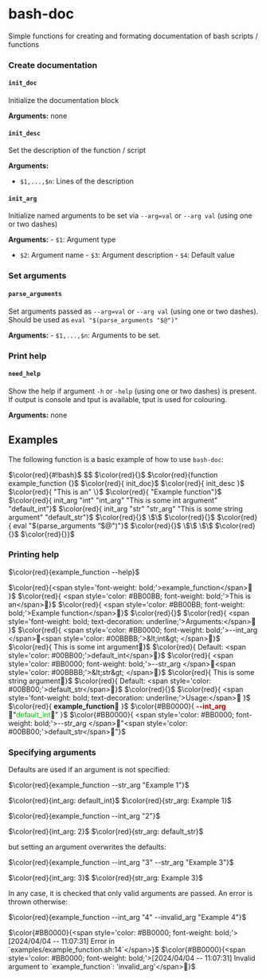 bash-doc
================

Simple functions for creating and formating documentation of bash
scripts / functions

### Create documentation

#### `init_doc`

Initialize the documentation block

**Arguments:** none

#### `init_desc`

Set the description of the function / script

**Arguments:**

- `$1,...,$n`: Lines of the description

#### `init_arg`

Initialize named arguments to be set via `--arg=val` or `--arg val`
(using one or two dashes)

**Arguments:** - `$1`: Argument type  
- `$2`: Argument name - `$3`: Argument description - `$4`: Default value

### Set arguments

#### `parse_arguments`

Set arguments passed as `--arg=val` or `--arg val` (using one or two
dashes). Should be used as `eval "$(parse_arguments "$@")"`

**Arguments:** - `$1,...,$n`: Arguments to be set.

### Print help

#### `need_help`

Show the help if argument `-h` or `-help` (using one or two dashes) is
present. If output is console and tput is available, tput is used for
colouring.

**Arguments:** none

## Examples

The following function is a basic example of how to use `bash-doc`:

$\color{red}{#!bash}$ \$\$ $\color{red}{}$
$\color{red}{function example_function {}$ $\color{red}{    init_doc}$
$\color{red}{    init_desc \}$ $\color{red}{        "This is an" \}$
$\color{red}{        "Example function"}$
$\color{red}{    init_arg "int" "int_arg" "This is some int argument" "default_int"}$
$\color{red}{    init_arg "str" "str_arg" "This is some string argument" "default_str"}$
$\color{red}{}$ \$\$ $\color{red}{}$
$\color{red}{    eval "$(parse_arguments “$@")"}$ $\color{red}{}$ \$\$
\$\$ $\color{red}{}$ $\color{red}{}}$

### Printing help

$\color{red}{example_function --help}$

$\color{red}{<span style='font-weight: bold;'>example_function</span>   }$
$\color{red}{   <span style='color: #BB00BB; font-weight: bold;'>This is an</span>}$
$\color{red}{   <span style='color: #BB00BB; font-weight: bold;'>Example function</span>}$
$\color{red}{}$
$\color{red}{   <span style='font-weight: bold; text-decoration: underline;'>Arguments:</span>      }$
$\color{red}{      <span style='color: #BB0000; font-weight: bold;'>--int_arg  </span><span style='color: #00BBBB;'>&lt;int&gt; </span>}$
$\color{red}{         This is some int argument}$
$\color{red}{         Default: <span style='color: #00BB00;'>default_int</span>}$
$\color{red}{      <span style='color: #BB0000; font-weight: bold;'>--str_arg  </span><span style='color: #00BBBB;'>&lt;str&gt; </span>}$
$\color{red}{         This is some string argument}$
$\color{red}{         Default: <span style='color: #00BB00;'>default_str</span>}$
$\color{red}{}$
$\color{red}{   <span style='font-weight: bold; text-decoration: underline;'>Usage:</span>      }$
$\color{red}{      <span style='font-weight: bold;'>example_function</span> \}$
$\color{#BB0000}{         <span style='color: #BB0000; font-weight: bold;'>--int_arg  </span>"<span style='color: #00BB00;'>default_int</span>" \}$
$\color{#BB0000}{         <span style='color: #BB0000; font-weight: bold;'>--str_arg  </span>"<span style='color: #00BB00;'>default_str</span>"}$

### Specifying arguments

Defaults are used if an argument is not specified:

$\color{red}{example_function --str_arg "Example 1"}$

$\color{red}{int_arg: default_int}$ $\color{red}{str_arg: Example 1}$

$\color{red}{example_function --int_arg "2"}$

$\color{red}{int_arg: 2}$ $\color{red}{str_arg: default_str}$

but setting an argument overwrites the defaults:

$\color{red}{example_function --int_arg "3" --str_arg "Example 3"}$

$\color{red}{int_arg: 3}$ $\color{red}{str_arg: Example 3}$

In any case, it is checked that only valid arguments are passed. An
error is thrown otherwise:

$\color{red}{example_function --int_arg "4" --invalid_arg "Example 4"}$

$\color{#BB0000}{<span style='color: #BB0000; font-weight: bold;'>[2024/04/04 -- 11:07:31] Error in `examples/example_function.sh:14`</span>}$
$\color{#BB0000}{<span style='color: #BB0000; font-weight: bold;'>[2024/04/04 -- 11:07:31]  Invalid argument to `example_function`: 'invalid_arg'</span>}$
